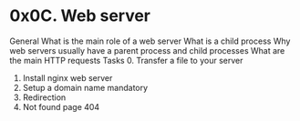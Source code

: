 # 0x0C. Web server

General
What is the main role of a web server
What is a child process
Why web servers usually have a parent process and child processes
What are the main HTTP requests
Tasks
0. Transfer a file to your server
1. Install nginx web server
2. Setup a domain name
mandatory
3. Redirection
4. Not found page 404
